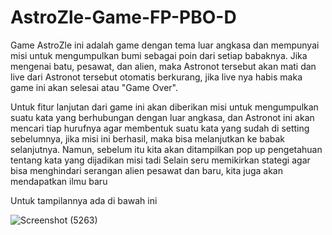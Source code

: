 # AstroZle-Game-FP-PBO-D

Game AstroZle ini adalah game dengan tema luar angkasa dan mempunyai misi untuk mengumpulkan bumi sebagai poin dari setiap babaknya.
Jika mengenai batu, pesawat, dan alien, maka Astronot tersebut akan mati dan live dari Astronot tersebut otomatis berkurang, 
jika live nya habis maka game ini akan selesai atau "Game Over". 

Untuk fitur lanjutan dari game ini akan diberikan misi untuk mengumpulkan suatu kata yang berhubungan dengan luar angkasa,
dan Astronot ini akan mencari tiap hurufnya agar membentuk suatu kata yang sudah di setting sebelumnya, jika misi ini berhasil,
maka bisa melanjutkan ke babak selanjutnya. Namun, sebelum itu kita akan ditampilkan pop up pengetahuan tentang kata yang dijadikan misi tadi
Selain seru memikirkan stategi agar bisa menghindari serangan alien pesawat dan baru, kita juga akan mendapatkan ilmu baru

Untuk tampilannya ada di bawah ini

![Screenshot (5263)](https://user-images.githubusercontent.com/93985735/209040150-122fab53-361e-40a5-bfe8-0b5a0e5910d8.png)
